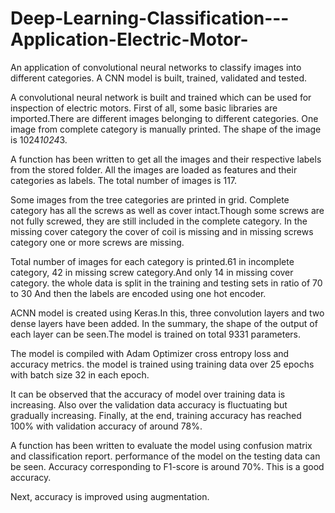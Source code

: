 # Deep-Learning-Classification---Application-Electric-Motor-
An application of convolutional neural networks to classify images into different categories. A CNN model is built, trained, validated and tested.

A convolutional neural network is built and trained which can be used for inspection of electric motors.
First of all, some basic libraries are imported.There are different images belonging to different categories.
One image from complete category is manually printed. The shape of the image is 1024*1024*3.

A function has been written to get all the images and their respective labels from the stored folder.
All the images are loaded as features and their categories as labels. The total number of images is 117.

Some images from the tree categories are printed in grid.
Complete category has all the screws as well as cover intact.Though some screws are not fully screwed, they are still included in the complete category.
In the missing cover category the cover of coil is missing and in missing screws category one or more screws are missing.

Total number of images for each category is printed.61 in incomplete category, 42 in missing screw category.And only 14 in missing cover category.
the whole data is split in the training and testing sets in ratio of 70 to 30 And then the labels are encoded using one hot encoder.

ACNN model is created using Keras.In this, three convolution layers and two dense layers have been added. In the summary, the shape of the output of each layer can be seen.The model is trained on total 9331 parameters.

The model is compiled with Adam Optimizer cross entropy loss and accuracy metrics. the model is trained using training data over 25 epochs with batch size 32 in each epoch.

It can be observed that the accuracy of model over training data is increasing. Also over the validation data accuracy is fluctuating but gradually increasing.
Finally, at the end, training accuracy has reached 100% with validation accuracy of around 78%. 

A function has been written to evaluate the model using confusion matrix and classification report. performance of the model on the testing data can be seen.
Accuracy corresponding to F1-score is around 70%. This is a good accuracy.

Next, accuracy is improved using augmentation.

